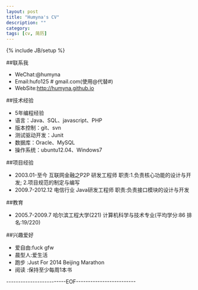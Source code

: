 ```yaml
---
layout: post
title: "Humyna's CV"
description: ""
category: 
tags: [cv, 简历]
---
```

{% include JB/setup %}


##联系我
- WeChat:@humyna
- Email:hufo125 # gmail.com(使用@代替#)
- WebSite:http://humyna.github.io

##技术经验
- 5年编程经验
- 语言：Java、SQL、javascript、PHP
- 版本控制：git、svn
- 测试驱动开发：Junit
- 数据库：Oracle、MySQL
- 操作系统：ubuntu12.04、Windows7

##项目经验
- 2003.01-至今 互联网金融之P2P  研发工程师 
    职责:1.负责核心功能的设计与开发; 2.项目规范的制定与编写
- 2009.7-2012.12 电信行业 Java研发工程师
    职责:负责接口模块的设计与开发

##教育
- 2005.7-2009.7 哈尔滨工程大学(221)
    计算机科学与技术专业(平均学分:86 排名:19/220)

##兴趣爱好
- 爱自由:fuck gfw
- 晨型人:爱生活
- 跑步  :Just For 2014 Beijing Marathon
- 阅读  :保持至少每周1本书

-------------------------EOF-------------------------



